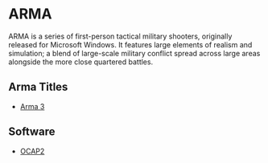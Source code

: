 # ARMA

ARMA is a series of first-person tactical military shooters, originally released for Microsoft Windows. It features large elements of realism and simulation; a blend of large-scale military conflict spread across large areas alongside the more close quartered battles.

## Arma Titles

* [Arma 3](arma3)

## Software

* [OCAP2](ocap2)
